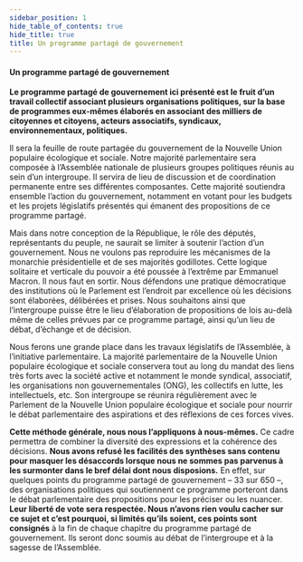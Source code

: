 ```yaml
---
sidebar_position: 1
hide_table_of_contents: true
hide_title: true
title: Un programme partagé de gouvernement
---
```

#### Un programme partagé de gouvernement

**Le programme partagé de gouvernement ici présenté est le fruit d’un travail collectif associant plusieurs organisations politiques, sur la base de programmes eux-mêmes élaborés en associant des milliers de citoyennes et citoyens, acteurs associatifs, syndicaux, environnementaux, politiques.**

Il sera la feuille de route partagée du gouvernement de la Nouvelle Union populaire écologique et sociale. Notre majorité parlementaire sera composée à l’Assemblée nationale de plusieurs groupes politiques réunis au sein d’un intergroupe. Il servira de lieu de discussion et de coordination permanente entre ses différentes composantes. Cette majorité soutiendra ensemble l’action du gouvernement, notamment en votant pour les budgets et les projets législatifs présentés qui émanent des propositions de ce programme partagé.

Mais dans notre conception de la République, le rôle des députés, représentants du peuple, ne saurait se limiter à soutenir l’action d’un gouvernement. Nous ne voulons pas reproduire les mécanismes de la monarchie présidentielle et de ses majorités godillotes. Cette logique solitaire et verticale du pouvoir a été poussée à l’extrême par Emmanuel Macron. Il nous faut en sortir. Nous défendons une pratique démocratique des institutions où le Parlement est l’endroit par excellence où les décisions sont élaborées, délibérées et prises. Nous souhaitons ainsi que l’intergroupe puisse être le lieu d’élaboration de propositions de lois au-delà même de celles prévues par ce programme partagé, ainsi qu’un lieu de débat, d’échange et de décision. 

Nous ferons une grande place dans les travaux législatifs de l’Assemblée, à l’initiative parlementaire. La majorité parlementaire de la Nouvelle Union populaire écologique et sociale conservera tout au long du mandat des liens très forts avec la société active et notamment le monde syndical, associatif, les organisations non gouvernementales (ONG), les collectifs en lutte, les intellectuels, etc. Son intergroupe se réunira régulièrement avec le Parlement de la Nouvelle Union populaire écologique et sociale pour nourrir le débat parlementaire des aspirations et des réflexions de ces forces vives.

**Cette méthode générale, nous nous l’appliquons à nous-mêmes.** Ce cadre permettra de combiner la diversité des expressions et la cohérence des décisions. **Nous avons refusé les facilités des synthèses sans contenu pour masquer les désaccords lorsque nous ne sommes pas parvenus à les surmonter dans le bref délai dont nous disposions.** En effet, sur quelques points du programme partagé de gouvernement – 33 sur 650 –, des organisations politiques qui soutiennent ce programme porteront dans le débat parlementaire des propositions pour les préciser ou les nuancer. **Leur liberté de vote sera respectée. Nous n’avons rien voulu cacher sur ce sujet et c’est pourquoi, si limités qu’ils soient, ces points sont consignés** à la fin de chaque chapitre du programme partagé de gouvernement. Ils seront donc soumis au débat de l’intergroupe et à la sagesse de l’Assemblée.